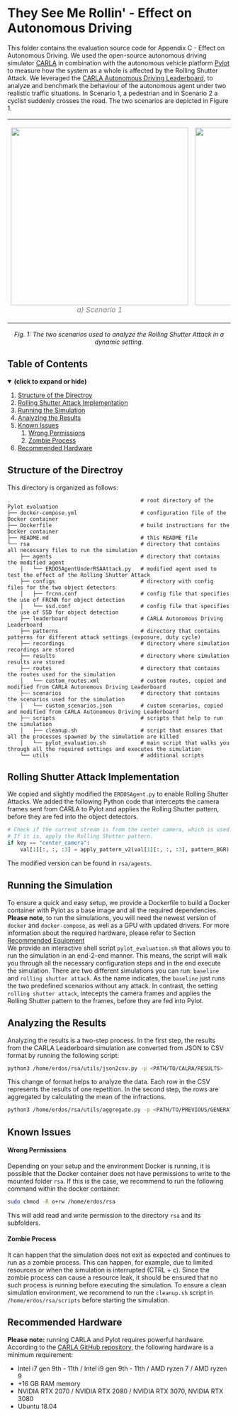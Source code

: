 # They See Me Rollin' - Effect on Autonomous Driving

This folder contains the evaluation source code for Appendix C - Effect on Autonomous Driving.
We used the open-source autonomous driving simulator [CARLA](https://github.com/carla-simulator/carla) in combination with the autonomous vehicle platform [Pylot](https://github.com/erdos-project/pylot) to measure how the system as a whole is affected by the Rolling Shutter Attack.
We leveraged the [CARLA Autonomous Driving Leaderboard](https://github.com/carla-simulator/leaderboard), to analyze and benchmark the behaviour of the autonomous agent under two realistic traffic situations.
In Scenario 1, a pedestrian and in Scenario 2 a cyclist suddenly crosses the road.
The two scenarios are depicted in Figure 1.

<table align="center"><tr>
<td> 
  <p align="center">
    <img src="https://github.com/ssloxford/they-see-me-rollin/blob/main/autonomous_driving/doc/scenario_1.gif" width="400">
    <br>
    <em style="color: grey">a) Scenario 1</em>
  </p> 
</td>
<td> 
  <p align="center">
    <img src="https://github.com/ssloxford/they-see-me-rollin/blob/main/autonomous_driving/doc/scenario_2.gif" width="400">
    <br>
    <em style="color: grey">b) Scenario 2</em>
  </p> 

</td>
</tr></table>
 <p align="center"><em align="center">Fig. 1: The two scenarios used to analyze the Rolling Shutter Attack in a dynamic setting.</em></p>

## Table of Contents
<details open>
<summary><b>(click to expand or hide)</b></summary>
<!-- MarkdownTOC -->

1. [Structure of the Directroy](#directory_structure)
1. [Rolling Shutter Attack Implementation](#rolling_shutter_implementation)
1. [Running the Simulation](#run_simulation)
1. [Analyzing the Results](#analyze_results)
1. [Known Issues](#known_issues)
    1. [Wrong Permissions](#wrong_permissions)
    1. [Zombie Process](#zombie_process)
1. [Recommended Hardware](#recommended_equipment)

<!-- /MarkdownTOC -->
</details>

<a id="directory_structure"></a>
## Structure of the Directroy
This directory is organized as follows:

```
.                                         # root directory of the Pylot evaluation
├── docker-compose.yml                    # configuration file of the Docker container
├── Dockerfile                            # build instructions for the Docker container
├── README.md                             # this README file
└── rsa                                   # directory that contains all necessary files to run the simulation
    ├── agents                            # directory that contains the modified agent
    │   └── ERDOSAgentUnderRSAAttack.py   # modified agent used to test the effect of the Rolling Shutter Attack
    ├── configs                           # directory with config files for the two object detectors
    │   ├── frcnn.conf                    # config file that specifies the use of FRCNN for object detection
    │   └── ssd.conf                      # config file that specifies the use of SSD for object detection
    ├── leaderboard                       # CARLA Autonomous Driving Leaderboard
    ├── patterns                          # directory that contains patterns for different attack settings (exposure, duty cycle)
    ├── recordings                        # directory where simulation recordings are stored
    ├── results                           # directory where simulation results are stored
    ├── routes                            # directory that contains the routes used for the simulation
    │   └── custom_routes.xml             # custom routes, copied and modified from CARLA Autonomous Driving Leaderboard
    ├── scenarios                         # directory that contains the scenarios used for the simulation
    │   └── custom_scenarios.json         # custom scenarios, copied and modified from CARLA Autonomous Driving Leaderboard
    ├── scripts                           # scripts that help to run the simulation
    │   ├── cleanup.sh                    # script that ensures that all the processes spawned by the simulation are killed
    │   └── pylot_evaluation.sh           # main script that walks you through all the required settings and executes the simulation
    └── utils                             # additional scripts

```

<a id="rolling_shutter_implementation"></a>
## Rolling Shutter Attack Implementation

We copied and slightly modified the `ERDOSAgent.py` to enable Rolling Shutter Attacks.
We added the following Python code that intercepts the camera frames sent from CARLA to Pylot and applies the Rolling Shutter pattern, before they are fed into the object detectors.

```python
# Check if the current stream is from the center camera, which is used for the object detection.
# If it is, apply the Rolling Shutter pattern.
if key == "center_camera":
    val[1][:, :, :3] = apply_pattern_v2(val[1][:, :, :3], pattern_BGR)
```

The modified version can be found in `rsa/agents`.

<a id="run_simulation"></a>
## Running the Simulation

To ensure a quick and easy setup, we provide a Dockerfile to build a Docker container with Pylot as a base image and all the required dependencies.
<br>**Please note**, to run the simulations, you will need the newest version of `docker` and `docker-compose`, as well as a GPU with updated drivers.
For more information about the required hardware, please refer to Section [Recommended Equipment](#recommended_equipment)
<br>
We provide an interactive shell script `pylot_evaluation.sh` that allows you to run the simulation in an end-2-end manner. 
This means, the script will walk you through all the necessary configuration steps and in the end execute the simulation.
There are two different simulations you can run: `baseline` and `rolling shutter attack`.
As the name indicates, the `baseline` just runs the two predefined scenarios without any attack.
In contrast, the setting `rolling shutter attack`, intecepts the camera frames and applies the Rolling Shutter pattern to the frames, before they are fed into Pylot.  

<a id="analyze_results"></a>
## Analyzing the Results

Analyzing the results is a two-step process. 
In the first step, the results from the CARLA Leaderboard simulation are converted from JSON to CSV format by running the following script:
```sh
python3 /home/erdos/rsa/utils/json2csv.py -p <PATH/TO/CALRA/RESULTS>
```
This change of format helps to analyze the data.
Each row in the CSV represents the results of one repetition.
In the second step, the rows are aggregated by calculating the mean of the infractions. 
```sh
python3 /home/erdos/rsa/utils/aggregate.py -p <PATH/TO/PREVIOUS/GENERATED/CSV>
```
<a id="known_issues"></a>
## Known Issues

<a id="wrong_permissions"></a>
#### Wrong Permissions
Depending on your setup and the environment Docker is running, it is possible that the Docker container does not have permissions to write to the mounted folder `rsa`.
If this is the case, we recommend to run the following command within the docker container:
```sh
sudo chmod -R o+rw /home/erdos/rsa
```
This will add read and write permission to the directory `rsa` and its subfolders.

<a id="zombie_process"></a>
#### Zombie Process

It can happen that the simulation does not exit as expected and continues to run as a zombie process.
This can happen, for example, due to limited resources or when the simulation is interrupted (CTRL + c).
Since the zombie process can cause a resource leak, it should be ensured that no such process is running before executing the simulation.
To ensure a clean simulation environment, we recommend to run the `cleanup.sh` script in `/home/erdos/rsa/scripts` before starting the simulation.

<a id="recommended_equipment"></a>
## Recommended Hardware

**Please note:** running CARLA and Pylot requires powerful hardware.
According to the [CARLA GitHub repository](https://github.com/carla-simulator/carla), the following hardware is a minimum requirement:

* Intel i7 gen 9th - 11th / Intel i9 gen 9th - 11th / AMD ryzen 7 / AMD ryzen 9
* +16 GB RAM memory
* NVIDIA RTX 2070 / NVIDIA RTX 2080 / NVIDIA RTX 3070, NVIDIA RTX 3080
* Ubuntu 18.04
